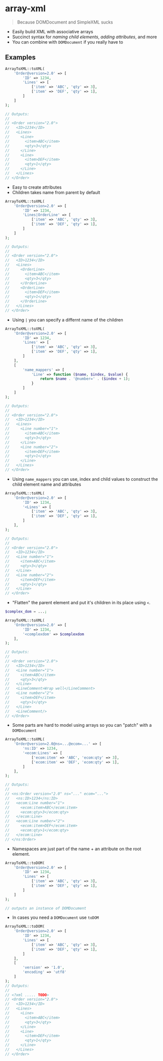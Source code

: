 # array-xml

> Because DOMDocument and SimpleXML sucks

- Easily build XML with associative arrays
- Succinct syntax for *naming child elements*, *adding attributes*, and more
- You can combine with `DOMDocument` if you really have to

## Examples

```php
ArrayToXML::toXML(
    'Order@version=2.0' => [
        'ID' => 1234,
        'Lines' => [
            ['item' => 'ABC', 'qty' => 3],
            ['item' => 'DEF', 'qty' => 1],
        ]
    ]
);

// Outputs:
//
// <Order version="2.0">
//   <ID>1234</ID>
//   <Lines>
//     <Line>
//       <item>ABC</item>
//       <qty>3</qty>
//     </Line>
//     <Line>
//       <item>DEF</item>
//       <qty>1</qty>
//     </Line>
//   </Lines>
// </Order>
```

- Easy to create attributes
- Children takes name from parent by default

```php
ArrayToXML::toXML(
    'Order@version=2.0' => [
        'ID' => 1234,
        'Lines|OrderLine' => [
            ['item' => 'ABC', 'qty' => 3],
            ['item' => 'DEF', 'qty' => 1],
        ]
    ]
);

// Outputs:
//
// <Order version="2.0">
//   <ID>1234</ID>
//   <Lines>
//     <OrderLine>
//       <item>ABC</item>
//       <qty>3</qty>
//     </OrderLine>
//     <OrderLine>
//       <item>DEF</item>
//       <qty>1</qty>
//     </OrderLine>
//   </Lines>
// </Order>
```

- Using `|` you can specify a differnt name of the children

```php
ArrayToXML::toXML(
    'Order@version=2.0' => [
        'ID' => 1234,
        'Lines' => [
            ['item' => 'ABC', 'qty' => 3],
            ['item' => 'DEF', 'qty' => 1],
        ]
    ],
    [
        'name_mappers' => [
            'Line' => function ($name, $index, $value) {
                return $name . '@number=' . ($index + 1);
            }
        ]
    ]
);

// Outputs:
//
// <Order version="2.0">
//   <ID>1234</ID>
//   <Lines>
//     <Line number="1">
//       <item>ABC</item>
//       <qty>3</qty>
//     </Line>
//     <Line number="2">
//       <item>DEF</item>
//       <qty>1</qty>
//     </Line>
//   </Lines>
// </Order>
```

- Using `name_mappers` you can use, index and child values to construct the
  child element name and attributes

```php
ArrayToXML::toXML(
    'Order@version=2.0' => [
        'ID' => 1234,
        '<Lines' => [
            ['item' => 'ABC', 'qty' => 3],
            ['item' => 'DEF', 'qty' => 1],
        ]
    ],
);

// Outputs:
//
// <Order version="2.0">
//   <ID>1234</ID>
//   <Line number="1">
//     <item>ABC</item>
//     <qty>3</qty>
//   </Line>
//   <Line number="2">
//     <item>DEF</item>
//     <qty>1</qty>
//   </Line>
// </Order>
```

- "Flatten" the parent element and put it's children in its place using `<`.


```php
$complex_dom = ...;

ArrayToXML::toXML(
    'Order@version=2.0' => [
        'ID' => 1234,
        '<complexdom' => $complexdom
    ],
);

// Outputs:
//
// <Order version="2.0">
//   <ID>1234</ID>
//   <Line number="1">
//     <item>ABC</item>
//     <qty>3</qty>
//   </Line>
//   <LineComment>Wrap well</LineComment>
//   <Line number="2">
//     <item>DEF</item>
//     <qty>1</qty>
//   </Line>
//   <LineComment/>
// </Order>
```

- Some parts are hard to model using arrays so you can "patch" with a `DOMDocument`


```php
ArrayToXML::toXML(
    'Order@version=2.0@ns=...@ecom=...' => [
        'ns:ID' => 1234,
        '<ecom:Lines' => [
            ['ecom:item' => 'ABC', 'ecom:qty' => 3],
            ['ecom:item' => 'DEF', 'ecom:qty' => 1],
        ]
    ],
);

// Outputs:
//
// <ns:Order version="2.0" ns="..." ecom="...">
//   <ns:ID>1234</ns:ID>
//   <ecom:Line number="1">
//     <ecom:item>ABC</ecom:item>
//     <ecom:qty>3</ecom:qty>
//   </ecom:Line>
//   <ecom:Line number="2">
//     <ecom:item>DEF</ecom:item>
//     <ecom:qty>1</ecom:qty>
//   </ecom:Line>
// </ns:Order>
```

- Namespaces are just part of the name + an attribute on the root element.

```php
ArrayToXML::toDOM(
    'Order@version=2.0' => [
        'ID' => 1234,
        'Lines' => [
            ['item' => 'ABC', 'qty' => 3],
            ['item' => 'DEF', 'qty' => 1],
        ]
    ]
);

// outputs an instance of DOMDocument
```

- In cases you need a `DOMDocument` use `toDOM`


```php
ArrayToXML::toDOM(
    'Order@version=2.0' => [
        'ID' => 1234,
        'Lines' => [
            ['item' => 'ABC', 'qty' => 3],
            ['item' => 'DEF', 'qty' => 1],
        ]
    ],
    [
        'version' => '1.0',
        'encoding' => 'utf8'
    ]
);
// Outputs:
//
// <?xml ..... TODO>
// <Order version="2.0">
//   <ID>1234</ID>
//   <Lines>
//     <Line>
//       <item>ABC</item>
//       <qty>3</qty>
//     </Line>
//     <Line>
//       <item>DEF</item>
//       <qty>1</qty>
//     </Line>
//   </Lines>
// </Order>
```

